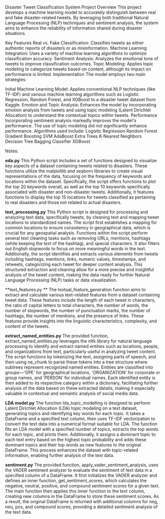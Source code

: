Disaster Tweet Classification System
Project Overview
This project develops a machine learning model to accurately distinguish between real and fake disaster-related tweets. By leveraging both traditional Natural Language Processing (NLP) techniques and sentiment analysis, the system aims to enhance the reliability of information shared during disaster situations.

Key Features
Real vs. Fake Classification: Classifies tweets as either authentic reports of disasters or as misinformation.
Machine Learning Integration: Uses a variety of machine learning algorithms to optimize classification accuracy.
Sentiment Analysis: Analyzes the emotional tone of tweets to improve classification outcomes.
Topic Modeling: Applies topic modeling to categorize tweets based on content, although its impact on performance is limited.
Implementation
The model employs two main strategies:

Initial Machine Learning Model: Applies conventional NLP techniques (like TF-IDF) and various machine learning algorithms such as Logistic Regression, Random Forest, and XGBoost to a disaster tweet dataset from Kaggle.
Emotion and Topic Analysis: Enhances the model by incorporating emotion analysis from tweets and using topic modeling (Latent Dirichlet Allocation) to understand the contextual topics within tweets.
Performance
Incorporating sentiment analysis markedly improves the model's performance.
The use of topic modeling did not significantly enhance performance.
Algorithms used include:
Logistic Regression
Random Forest
Gradient Boosting
SVM
AdaBoost
Extra Trees
K-Nearest Neighbors
Decision Tree
Bagging Classifier
XGBoost


Notes:

**eda.py**
This Python script includes a set of functions designed to visualize key aspects of a dataset containing tweets related to disasters. These functions utilize the matplotlib and seaborn libraries to create visual representations of the data, focusing on the frequency of keywords and locations within the dataset. Specifically, the script offers functions to plot the top 20 keywords overall, as well as the top 10 keywords specifically associated with disaster and non-disaster tweets. Additionally, it features functions to display the top 15 locations for tweets classified as pertaining to real disasters and those not related to actual disasters. 

**text_processing.py**
This Python script is designed for processing and analyzing text data, specifically tweets, by cleaning text and mapping tweet locations to standardized names. The script first establishes a mapping for common locations to ensure consistency in geographical data, which is crucial for any geospatial analysis. Functions within the script perform several text cleaning tasks such as removing URLs, mentions, hashtags (while keeping the text of the hashtag), and special characters. It also filters out English stopwords to focus on more meaningful words in the text. Additionally, the script identifies and extracts various elements from tweets including hashtags, mentions, links, numeric values, timestamps, and retweets, categorizing each tweet for deeper content analysis. This structured extraction and cleaning allow for a more precise and insightful analysis of the tweet content, making the data ready for further Natural Language Processing (NLP) tasks or data visualization.

**text_features.py **
The textual_feature_generation function aims to extract and calculate various text-related features from a dataset containing tweet data. These features include the length of each tweet in characters, the ratio of capital letters to total characters, the number of words, the number of stopwords, the number of punctuation marks, the number of hashtags, the number of mentions, and the presence of links. These features provide insights into the linguistic characteristics, complexity, and content of the tweets.

**extract_named_entities.py**
The provided function, extract_named_entities.py leverages the nltk library for natural language processing to identify and extract named entities such as locations, people, and organizations from text, particularly useful in analyzing tweet content. The script functions by tokenizing the text, assigning parts of speech, and then using ne_chunk to parse these tokens into a tree structure where subtrees represent recognized named entities. Entities are classified into groups—'GPE' for geographical locations, 'ORGANIZATION' for corporate or group names, and 'PERSON' for individual names. Each identified entity is then added to its respective category within a dictionary, facilitating further analysis of the data based on these extracted details, making it especially valuable in contextual and semantic analysis of social media data.

**LDA model.py**
The function lda_topic_modelling is designed to perform Latent Dirichlet Allocation (LDA) topic modeling on a text dataset, generating topics and identifying key words for each topic. It takes a DataFrame and a specified text column, then uses TF-IDF vectorization to convert the text data into a numerical format suitable for LDA. The function fits an LDA model with a specified number of topics, extracts the top words for each topic, and prints them. Additionally, it assigns a dominant topic to each text entry based on the highest topic probability and adds these dominant topics and their top words as new features to the original DataFrame. This process enhances the dataset with topic-related information, enabling further analysis of the text data.

**sentiment.py**
The provided function, apply_vader_sentiment_analysis, uses the VADER sentiment analyzer to evaluate the sentiment of text data in a specified column of a DataFrame. It first initializes the VADER analyzer and defines an inner function, get_sentiment_scores, which calculates the negative, neutral, positive, and compound sentiment scores for a given text. The main function then applies this inner function to the text column, creating new columns in the DataFrame to store these sentiment scores. As a result, the original DataFrame is returned with additional columns for neg, neu, pos, and compound scores, providing a detailed sentiment analysis of the text data.

